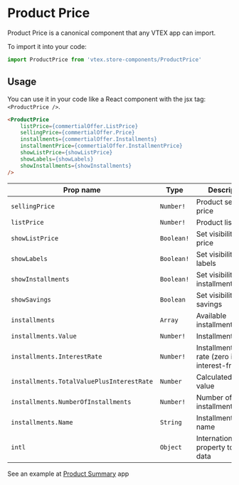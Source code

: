 # Product Price

Product Price is a canonical component that any VTEX app can import.

To import it into your code:

```js
import ProductPrice from 'vtex.store-components/ProductPrice'
```

## Usage

You can use it in your code like a React component with the jsx tag: `<ProductPrice />`.

```html
<ProductPrice
    listPrice={commertialOffer.ListPrice}
    sellingPrice={commertialOffer.Price}
    installments={commertialOffer.Installments}
    installmentPrice={commertialOffer.InstallmentPrice}
    showListPrice={showListPrice}
    showLabels={showLabels}
    showInstallments={showInstallments}
/>
```

| Prop name                                 | Type       | Description                                       |
| ----------------------------------------- | ---------- | ------------------------------------------------- |
| `sellingPrice`                            | `Number!`  | Product selling price                             |
| `listPrice`                               | `Number!`  | Product list price                                |
| `showListPrice`                           | `Boolean!` | Set visibility of list price                      |
| `showLabels`                              | `Boolean!` | Set visibility of labels                          |
| `showInstallments`                        | `Boolean!` | Set visibility of installments                    |
| `showSavings`                             | `Boolean`  | Set visibility of savings                         |
| `installments`                            | `Array`    | Available installments                            |
| `installments.Value`                      | `Number!`  | Installment price                                 |
| `installments.InterestRate`               | `Number!`  | Installment interest rate (zero if interest-free) |
| `installments.TotalValuePlusInterestRate` | `Number`   | Calculated total value                            |
| `installments.NumberOfInstallments`       | `Number!`  | Number of installments                            |
| `installments.Name`                       | `String`   | Installment offer name                            |
| `intl`                                    | `Object`   | Internationalization property to format data      |

See an example at [Product Summary](https://github.com/vtex-apps/product-summary/blob/master/react/ProductSummary.js#L84) app
